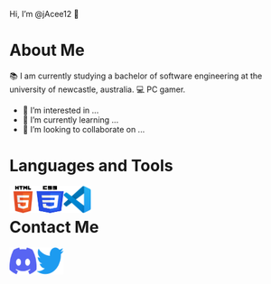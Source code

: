 Hi, I’m @jAcee12 👋

# About Me

📚 I am currently studying a bachelor of software engineering at the university of newcastle, australia.
💻 PC gamer.

- 👀 I’m interested in ...
- 🌱 I’m currently learning ...
- 💞️ I’m looking to collaborate on ...

# Languages and Tools

[<img align="left" alt="jadocee#4635" width="48px" height="48px" src="Icons/HTML5_Logo.svg" />][vscode]
[<img align="left" alt="jadocee#4635" width="48px" height="48px" src="Icons/CSS3_logo_and_wordmark.svg" />][vscode]
<!--<img align="left" alt="jadocee#4635" width="32px" src="Icons/CSS_logo_PNG1.png" />-->
[<img align="left" alt="jadocee#4635" width="48px" height="48px" src="Icons/vscode.svg" />][vscode]
<br/>

# Contact Me

[<img align="left" alt="jadocee#4635" width="48px" height="48px" src="Icons/Discord-Logo-Color.svg" />][discord]
[<img align="left" alt="@JaCee____" width="48px" height="48px" src="Icons/Logo blue.svg" />][twitter]
<br/>


<!---
jAcee12/jAcee12 is a ✨ special ✨ repository because its `README.md` (this file) appears on your GitHub profile.
You can click the Preview link to take a look at your changes.
--->


[twitter]: https://twitter.com/https://twitter.com/JaCee____
[discord]: https://discordapp.com/users/390237452595363866

[vscode]: https://code.visualstudio.com/
